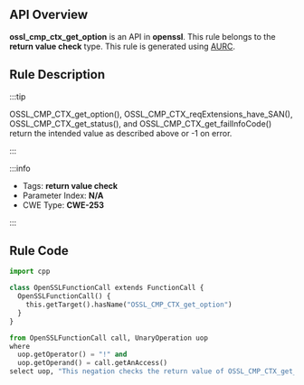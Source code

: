 ---
---


## API Overview
**ossl_cmp_ctx_get_option** is an API in **openssl**. This rule belongs to the **return value check** type. This rule is generated using [AURC](../../tools/AURC).
## Rule Description

:::tip

OSSL_CMP_CTX_get_option(), OSSL_CMP_CTX_reqExtensions_have_SAN(), OSSL_CMP_CTX_get_status(), and OSSL_CMP_CTX_get_failInfoCode() return the intended value as described above or -1 on error.

:::

:::info

- Tags: **return value check**
- Parameter Index: **N/A**
- CWE Type: **CWE-253**

:::

## Rule Code
```python
import cpp

class OpenSSLFunctionCall extends FunctionCall {
  OpenSSLFunctionCall() {
    this.getTarget().hasName("OSSL_CMP_CTX_get_option")
  }
}

from OpenSSLFunctionCall call, UnaryOperation uop
where
  uop.getOperator() = "!" and
  uop.getOperand() = call.getAnAccess()
select uop, "This negation checks the return value of OSSL_CMP_CTX_get_option."
```
